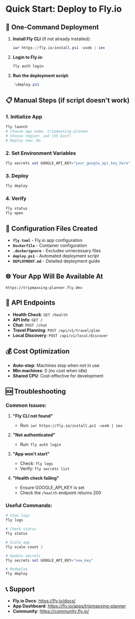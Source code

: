 # Quick Start: Deploy to Fly.io

## 🚀 One-Command Deployment

1. **Install Fly CLI** (if not already installed):
   ```powershell
   iwr https://fly.io/install.ps1 -useb | iex
   ```

2. **Login to Fly.io**:
   ```powershell
   fly auth login
   ```

3. **Run the deployment script**:
   ```powershell
   .\deploy.ps1
   ```

## 📋 Manual Steps (if script doesn't work)

### 1. Initialize App
```powershell
fly launch
# Choose app name: tripmaxxing-planner
# Choose region: iad (US East)
# Deploy now: No
```

### 2. Set Environment Variables
```powershell
fly secrets set GOOGLE_API_KEY="your_google_api_key_here"
```

### 3. Deploy
```powershell
fly deploy
```

### 4. Verify
```powershell
fly status
fly open
```

## 🔧 Configuration Files Created

- **`fly.toml`** - Fly.io app configuration
- **`Dockerfile`** - Container configuration
- **`.dockerignore`** - Excludes unnecessary files
- **`deploy.ps1`** - Automated deployment script
- **`DEPLOYMENT.md`** - Detailed deployment guide

## 🌐 Your App Will Be Available At

```
https://tripmaxxing-planner.fly.dev
```

## 📡 API Endpoints

- **Health Check**: `GET /health`
- **API Info**: `GET /`
- **Chat**: `POST /chat`
- **Travel Planning**: `POST /api/v1/travel/plan`
- **Local Discovery**: `POST /api/v1/local/discover`

## 💰 Cost Optimization

- **Auto-stop**: Machines stop when not in use
- **Min machines**: 0 (no cost when idle)
- **Shared CPU**: Cost-effective for development

## 🆘 Troubleshooting

### Common Issues:

1. **"Fly CLI not found"**
   - Run: `iwr https://fly.io/install.ps1 -useb | iex`

2. **"Not authenticated"**
   - Run: `fly auth login`

3. **"App won't start"**
   - Check: `fly logs`
   - Verify: `fly secrets list`

4. **"Health check failing"**
   - Ensure GOOGLE_API_KEY is set
   - Check the `/health` endpoint returns 200

### Useful Commands:

```powershell
# View logs
fly logs

# Check status
fly status

# Scale app
fly scale count 2

# Update secrets
fly secrets set GOOGLE_API_KEY="new_key"

# Redeploy
fly deploy
```

## 📞 Support

- **Fly.io Docs**: https://fly.io/docs/
- **App Dashboard**: https://fly.io/apps/tripmaxxing-planner
- **Community**: https://community.fly.io/ 
